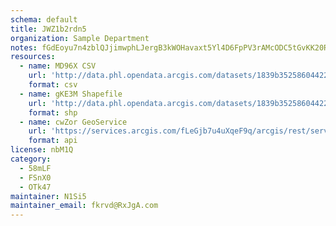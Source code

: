 ```yaml
---
schema: default
title: JWZ1b2rdn5 
organization: Sample Department 
notes: fGdEoyu7n4zblQJjimwphLJergB3kWOHavaxt5Yl4D6FpPV3rAMcODC5tGvKK20RdXUe2nhSFfiYcqEVNBSZjXu1gL8I1HRTMzss 
resources:
  - name: MD96X CSV
    url: 'http://data.phl.opendata.arcgis.com/datasets/1839b35258604422b0b520cbb668df0d_0.csv'
    format: csv
  - name: gKE3M Shapefile
    url: 'http://data.phl.opendata.arcgis.com/datasets/1839b35258604422b0b520cbb668df0d_0.zip'
    format: shp
  - name: cwZor GeoService
    url: 'https://services.arcgis.com/fLeGjb7u4uXqeF9q/arcgis/rest/services/Air_Monitoring_Stations/FeatureServer/0/query'
    format: api
license: nbM1Q 
category:
  - 58mLF 
  - FSnX0 
  - OTk47 
maintainer: N1Si5  
maintainer_email: fkrvd@RxJgA.com
---
```

